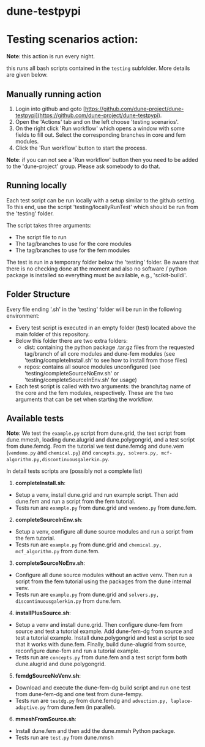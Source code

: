 # dune-testpypi

# Testing scenarios action:

__Note__: this action is run every night.

this runs all bash scripts contained in the `testing` subfolder. More details are given below.

Manually running action
------------------------

1. Login into github and goto [https://github.com/dune-project/dune-testpypi](https://github.com/dune-project/dune-testpypi).
2. Open the 'Actions' tab and on the left choose 'testing scenarios'.
3. On the right click 'Run workflow' which opens a window with some fields to
fill out. Select the corresponding branches in core and fem modules.
4. Click the 'Run workflow' button to start the process.

__Note__: if you can not see a 'Run workflow' button then you need to be
added to the 'dune-project' group. Please ask somebody to do that.

Running locally
---------------
Each test script can be run locally with a setup similar to the github setting.
To this end, use the script 'testing/locallyRunTest' which should be run from the 'testing' folder.

The script takes three arguments:
- The script file to run
- The tag/branches to use for the core modules
- The tag/branches to use for the fem modules

The test is run in a temporary folder below the 'testing' folder.
Be aware that there is no checking done at the moment and also no software / python
package is installed so everything must be available, e.g., 'scikit-buildi'.

Folder Structure
----------------
Every file ending '.sh' in the 'testing' folder will be run in the following environment:
- Every test script is executed in an empty folder (test) located above the
  main folder of this repository.
- Below this folder there are two extra folders:
  - dist: containing the python package .tar.gz files from the requested
    tag/branch of all core modules and dune-fem modules
    (see 'testing/completeInstall.sh' to see how to install from those files)
  - repos: contains all source modules unconfigured
    (see 'testing/completeSourceNoEnv.sh' or 'testing/completeSourceInEnv.sh' for usage)
- Each test script is called with two arguments: the branch/tag name of the
  core and the fem modules, respectively. These are the two arguments that
  can be set when starting the workflow.


Available tests
---------------

__Note__: We test the `example.py` script from dune.grid,
          the test script from dune.mmesh, loading dune.alugrid and dune.polygongrid,
          and a test script from dune.femdg.
          From the tutorial we test dune.femdg and dune.vem (`vemdemo.py` and `chemical.py`)
          and `concepts.py, solvers.py, mcf-algorithm.py,discontinuousgalerkin.py`.

In detail tests scripts are (possibly not a complete list)

1. __completeInstall.sh__:
  - Setup a venv, install dune.grid and run example script. Then add dune.fem and run a script from the fem tutorial.
  - Tests run are `example.py` from dune.grid and `vemdemo.py` from dune.fem.
2. __completeSourceInEnv.sh__:
  - Setup a venv, configure all dune source modules and run a script from the fem tutorial.
  - Tests run are `example.py` from dune.grid and `chemical.py, mcf_algorithm.py` from dune.fem.
3. __completeSourceNoEnv.sh__:
  - Configure all dune source modules without an active venv.
    Then run a script from the fem tutorial using the packages from the dune internal venv.
  - Tests run are `example.py` from dune.grid and `solvers.py, discontinuousgalerkin.py` from dune.fem.
4. __installPlusSource.sh__:
  - Setup a venv and install dune.grid.
    Then configure dune-fem from source and test a tutorial example.
    Add dune-fem-dg from source and test a tutorial example.
    Install dune.polygongrid and test a script to see that it works with dune.fem.
    Finally, build dune-alugrid from source, reconfigure dune-fem and run a tutorial example.
  - Tests run are `concepts.py` from dune.fem and a test script
    form both dune.alugrid and dune.polygongrid.
5. __femdgSourceNoVenv.sh__:
  - Download and execute the dune-fem-dg build script and run one test from dune-fem-dg and one test from dune-fempy.
  - Tests run are `testdg.py` from dune.femdg and `advection.py, laplace-adaptive.py` from dune.fem (in parallel).
6. __mmeshFromSource.sh__:
  - Install dune.fem and then add the dune.mmsh Python package.
  - Tests run are `test.py` from dune.mmsh
